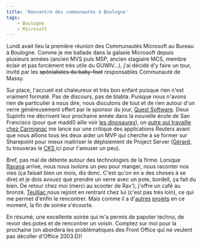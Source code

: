 ```yaml
---
title: 'Rencontre des communautés à Boulogne'
tags:
    - Boulogne
    - Microsoft
---
```


Lundi avait lieu la première réunion des Communautés Microsoft au Bureau à Boulogne. Comme je me ballade dans la galaxie Microsoft depuis plusieurs années (ancien MVS puis MSP, ancien stagiaire MCS, membre éclair et pas forcément très utile du GUWIV…), j'ai décidé d'y faire un tour, invité par les <span style="text-decoration: line-through">spécialistes du baby-foot</span> responsables Communauté de Massy.

Sur place, l'accueil est chaleureux et très bon enfant puisque rien n'est vraiment formaté. Pas de discours, pas de blabla. Puisque nous n'avons rien de particulier à nous dire, nous discutons de tout et de rien autour d'un verre généreusement offert par le sponsor du jour, [Quest Software](http://www.quest.com/). Deux Supinfo me décrivent leur prochaine année dans la nouvelle école de San Francisco (pour que madd0 aille voir [les dinosaures](http://soup.madd0.com/post/48587906/non-il-ne-mord-pas)), un [autre qui travaille chez Carmignac](http://experience-supinfo.blogspot.com/2008/09/stage-de-fin-danne-chez-carmignac.html) me lance sur une critique des applications Reuters avant que nous allions tous les deux aider un MVP qui cherche à se former sur Sharepoint pour mieux maitriser le déploiement de Project Server ([Gérard](http://www.pragma-soft.com/index_fr.html), tu trouveras le [CKS ](http://www.codeplex.com/CKS)ici pour t'amuser un peu).

Bref, pas mal de détente autour des technologies de la firme. Lorsque [Ravana](http://www.hugedomains.com/domain_profile.cfm?d=geekementcorrect&e=com) arrive, nous nous isolons un peu pour manger, nous raconter nos vies (ça faisait bien un mois, dis donc. C'est qu'on en a des choses à se dire) et je dois avouez que prendre un verre avec un pote, bordell, ça fait du bien. De retour chez moi (merci au scooter de Rav'), j'offre un café au bronzé. [Teulliac ](http://www.teulliac.com/)nous rejoint en rentrant chez lui (c'est pas très loin), ce qui me permet d'enfin le rencontrer. Mais comme il a d'[autres](https://fr.wikipedia.org/wiki/Couche_culotte) [projets](https://fr.wikipedia.org/wiki/Emploi) en ce moment, la fin de soirée s'écourte.

En résumé, une excellente soirée qui m'a permis de papoter techno, de revoir des potes et de rencontrer un voisin. Comptez sur moi pour la prochaine (on abordera les problématiques des Front Office qui ne veulent pas décoller d'Office 2003:D)!
